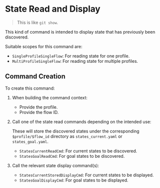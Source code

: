 # State Read and Display

> This is like `git show`.

This kind of command is intended to display state that has previously been discovered.

Suitable scopes for this command are:

* `SingleProfileSingleFlow`: For reading state for one profile.
* `MultiProfileSingleFlow`: For reading state for multiple profiles.


## Command Creation

To create this command:

1. When building the command context:

    - Provide the profile.
    - Provide the flow ID.

2. Call one of the state read commands depending on the intended use:

    These will store the discovered states under the corresponding `$profile/$flow_id` directory as `states_current.yaml` or `states_goal.yaml`.

    - `StatesCurrentReadCmd`: For current states to be discovered.
    - `StatesGoalReadCmd`: For goal states to be discovered.

3. Call the relevant state display command(s):

    - `StatesCurrentStoredDisplayCmd`: For current states to be displayed.
    - `StatesGoalDisplayCmd`: For goal states to be displayed.

